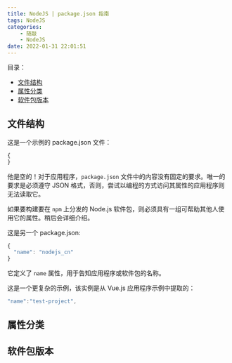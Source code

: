 ```yaml
---
title: NodeJS | package.json 指南
tags: NodeJS
categories:
    - 随敲
    - NodeJS
date: 2022-01-31 22:01:51
---
```


目录：

- [文件结构](#文件结构)
- [属性分类](#属性分类)
- [软件包版本](#软件包版本)

## 文件结构

这是一个示例的 package.json 文件：

```js
{
}
```

他是空的！对于应用程序，`package.json` 文件中的内容没有固定的要求。唯一的要求是必须遵守 JSON 格式，否则，尝试以编程的方式访问其属性的应用程序则无法读取它。

如果要构建要在 `npm` 上分发的 Node.js 软件包，则必须具有一组可帮助其他人使用它的属性。稍后会详细介绍。

这是另一个 package.json:

```js
{
  "name": "nodejs_cn"
}
```

它定义了 `name` 属性，用于告知应用程序或软件包的名称。

这是一个更复杂的示例，该实例是从 Vue.js 应用程序示例中提取的：

```js
"name":"test-project",
```

## 属性分类

## 软件包版本
